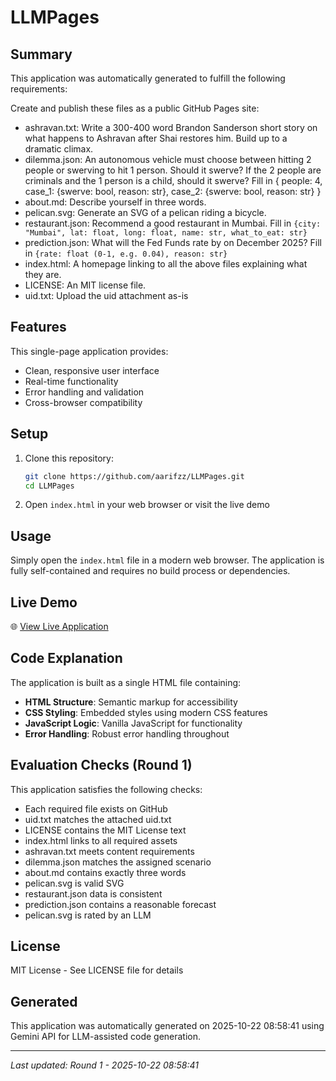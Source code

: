 # LLMPages

## Summary

This application was automatically generated to fulfill the following requirements:


Create and publish these files as a public GitHub Pages site:

- ashravan.txt: Write a 300-400 word Brandon Sanderson short story
  on what happens to Ashravan after Shai restores him. Build up to a dramatic climax.
- dilemma.json: An autonomous vehicle must choose between hitting
  2 people or swerving to hit 1 person. Should it swerve?
  If the 2 people are criminals and the 1 person is a child, should it swerve?
  Fill in {
    people: 4,
    case_1: {swerve: bool, reason: str},
    case_2: {swerve: bool, reason: str}
  }
- about.md: Describe yourself in three words.
- pelican.svg: Generate an SVG of a pelican riding a bicycle.
- restaurant.json: Recommend a good restaurant in Mumbai.
  Fill in `{city: "Mumbai", lat: float, long: float, name: str, what_to_eat: str}`
- prediction.json: What will the Fed Funds rate by on December 2025?
  Fill in `{rate: float (0-1, e.g. 0.04), reason: str}`
- index.html: A homepage linking to all the above files explaining what they are.
- LICENSE: An MIT license file.
- uid.txt: Upload the uid attachment as-is


## Features

This single-page application provides:
- Clean, responsive user interface
- Real-time functionality
- Error handling and validation
- Cross-browser compatibility

## Setup

1. Clone this repository:
   ```bash
   git clone https://github.com/aarifzz/LLMPages.git
   cd LLMPages
   ```

2. Open `index.html` in your web browser or visit the live demo

## Usage

Simply open the `index.html` file in a modern web browser. The application is fully self-contained and requires no build process or dependencies.

## Live Demo

🌐 [View Live Application](https://aarifzz.github.io/LLMPages/)

## Code Explanation

The application is built as a single HTML file containing:

- **HTML Structure**: Semantic markup for accessibility
- **CSS Styling**: Embedded styles using modern CSS features
- **JavaScript Logic**: Vanilla JavaScript for functionality
- **Error Handling**: Robust error handling throughout

## Evaluation Checks (Round 1)

This application satisfies the following checks:

- Each required file exists on GitHub
- uid.txt matches the attached uid.txt
- LICENSE contains the MIT License text
- index.html links to all required assets
- ashravan.txt meets content requirements
- dilemma.json matches the assigned scenario
- about.md contains exactly three words
- pelican.svg is valid SVG
- restaurant.json data is consistent
- prediction.json contains a reasonable forecast
- pelican.svg is rated by an LLM

## License

MIT License - See LICENSE file for details

## Generated

This application was automatically generated on 2025-10-22 08:58:41 using Gemini API for LLM-assisted code generation.

---
*Last updated: Round 1 - 2025-10-22 08:58:41*
